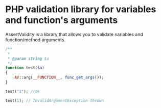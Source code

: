 PHP validation library for variables and function's arguments
=============================================================

AssertValidity is a library that allows you to validate variables and function/method arguments.
 
```php
/**
 * 
 * @param string $a
 */
function test($a)
{
    AV::arg(__FUNCTION__, func_get_args());
}

test("1"); //ok

test(1); // InvalidArgumentException thrown

```